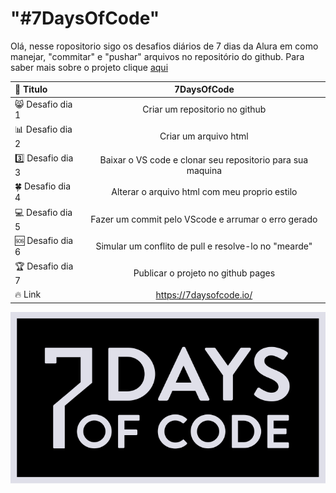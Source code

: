 # "#7DaysOfCode" 

Olá, nesse ropositorio sigo os desafios diários de 7 dias da Alura em como manejar, "commitar" e "pushar" arquivos no repositório do github. 
Para saber mais sobre o projeto clique [aqui](https://7daysofcode.io/)


<div align="center">

  |📙 Titulo | __7DaysOfCode__ |
  |:---------|:----------:|
  |😸 Desafio dia 1| Criar um repositorio no github|
  |📊 Desafio dia 2| Criar um arquivo html | 
  |3️⃣ Desafio dia 3| Baixar o VS code e clonar seu repositorio para sua maquina|
  |🍀 Desafio dia 4| Alterar o arquivo html com meu proprio estilo |
  |💻 Desafio dia 5| Fazer um commit pelo VScode e arrumar o erro gerado|
  |🆘 Desafio dia 6| Simular um conflito de pull e resolve-lo no "mearde"|
  |🏆 Desafio dia 7| Publicar o projeto no github pages |
  |🔥 Link | https://7daysofcode.io/ |
 
</div>

<p align="center">
  <img src="images/7daysofcode.svg#vitrinedev">
</p>
